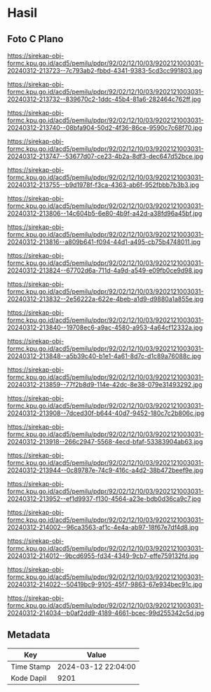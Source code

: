 # Hasil

## Foto C Plano

https://sirekap-obj-formc.kpu.go.id/acd5/pemilu/pdpr/92/02/12/10/03/9202121003031-20240312-213723--7c793ab2-fbbd-4341-9383-5cd3cc991803.jpg

https://sirekap-obj-formc.kpu.go.id/acd5/pemilu/pdpr/92/02/12/10/03/9202121003031-20240312-213732--839670c2-1ddc-45b4-81a6-282464c762ff.jpg

https://sirekap-obj-formc.kpu.go.id/acd5/pemilu/pdpr/92/02/12/10/03/9202121003031-20240312-213740--08bfa904-50d2-4f36-86ce-9590c7c68f70.jpg

https://sirekap-obj-formc.kpu.go.id/acd5/pemilu/pdpr/92/02/12/10/03/9202121003031-20240312-213747--53677d07-ce23-4b2a-8df3-dec647d52bce.jpg

https://sirekap-obj-formc.kpu.go.id/acd5/pemilu/pdpr/92/02/12/10/03/9202121003031-20240312-213755--b9d1978f-f3ca-4363-ab6f-952fbbb7b3b3.jpg

https://sirekap-obj-formc.kpu.go.id/acd5/pemilu/pdpr/92/02/12/10/03/9202121003031-20240312-213806--14c604b5-6e80-4b9f-a42d-a38fd96a45bf.jpg

https://sirekap-obj-formc.kpu.go.id/acd5/pemilu/pdpr/92/02/12/10/03/9202121003031-20240312-213816--a809b641-f094-44d1-a495-cb75b4748011.jpg

https://sirekap-obj-formc.kpu.go.id/acd5/pemilu/pdpr/92/02/12/10/03/9202121003031-20240312-213824--67702d6a-711d-4a9d-a549-e09fb0ce9d98.jpg

https://sirekap-obj-formc.kpu.go.id/acd5/pemilu/pdpr/92/02/12/10/03/9202121003031-20240312-213832--2e56222a-622e-4beb-a1d9-d9880a1a855e.jpg

https://sirekap-obj-formc.kpu.go.id/acd5/pemilu/pdpr/92/02/12/10/03/9202121003031-20240312-213840--19708ec6-a9ac-4580-a953-4a64cf12332a.jpg

https://sirekap-obj-formc.kpu.go.id/acd5/pemilu/pdpr/92/02/12/10/03/9202121003031-20240312-213848--a5b39c40-b1e1-4a61-8d7c-d1c89a76088c.jpg

https://sirekap-obj-formc.kpu.go.id/acd5/pemilu/pdpr/92/02/12/10/03/9202121003031-20240312-213859--77f2b8d9-114e-42dc-8e38-079e31493292.jpg

https://sirekap-obj-formc.kpu.go.id/acd5/pemilu/pdpr/92/02/12/10/03/9202121003031-20240312-213908--7dced30f-b644-40d7-9452-180c7c2b806c.jpg

https://sirekap-obj-formc.kpu.go.id/acd5/pemilu/pdpr/92/02/12/10/03/9202121003031-20240312-213918--266c2947-5568-4ecd-bfaf-53383904ab63.jpg

https://sirekap-obj-formc.kpu.go.id/acd5/pemilu/pdpr/92/02/12/10/03/9202121003031-20240312-213944--0c89787e-74c9-416c-a4d2-38b472beef9e.jpg

https://sirekap-obj-formc.kpu.go.id/acd5/pemilu/pdpr/92/02/12/10/03/9202121003031-20240312-213952--ef1d9937-f130-4564-a23e-bdb0d36ca9c7.jpg

https://sirekap-obj-formc.kpu.go.id/acd5/pemilu/pdpr/92/02/12/10/03/9202121003031-20240312-214002--96ca3563-af1c-4e4a-ab97-18f67e7df4d8.jpg

https://sirekap-obj-formc.kpu.go.id/acd5/pemilu/pdpr/92/02/12/10/03/9202121003031-20240312-214012--9bcd6955-fd34-4349-9cb7-effe759132fd.jpg

https://sirekap-obj-formc.kpu.go.id/acd5/pemilu/pdpr/92/02/12/10/03/9202121003031-20240312-214022--50419bc9-9105-45f7-9863-67e934bec91c.jpg

https://sirekap-obj-formc.kpu.go.id/acd5/pemilu/pdpr/92/02/12/10/03/9202121003031-20240312-214034--b0af2dd9-4189-4661-bcec-99d255342c5d.jpg


## Metadata

| Key        | Value               |
| ---------- | ------------------- |
| Time Stamp | 2024-03-12 22:04:00 |
| Kode Dapil | 9201                |



